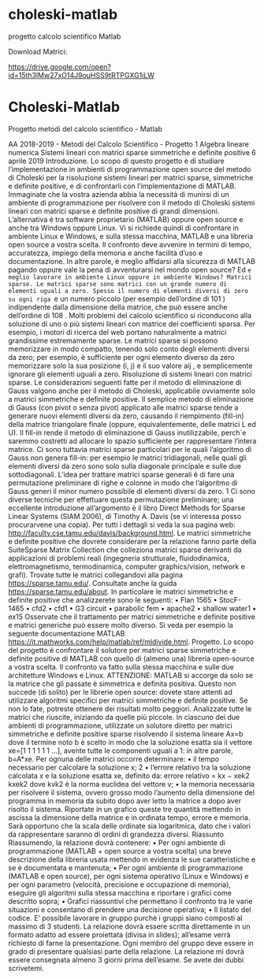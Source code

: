 
# choleski-matlab
progetto calcolo scientifico Matlab

Download Matrici:

https://drive.google.com/open?id=15th3lMw27xO14J9ouHSS9tRTPGXG1iLW

# Choleski-Matlab
Progetto metodi del calcolo scientifico - Matlab

AA 2018-2019 - Metodi del Calcolo Scientifico - Progetto 1
Algebra lineare numerica
Sistemi lineari con matrici sparse simmetriche e definite positive
6 aprile 2019
Introduzione. Lo scopo di questo progetto è di studiare l’implementazione in ambienti
di programmazione open source del metodo di Choleski per la risoluzione sistemi lineari
per matrici sparse, simmetriche e definite positive, e di confrontarli con l’implementazione
di MATLAB.
Immaginate che la vostra azienda abbia la necessità di munirsi di un ambiente di programmazione per risolvere con il metodo di Choleski sistemi lineari con matrici sparse e definite positive di grandi dimensioni. L’alternativa è tra software
proprietario (MATLAB) oppure open source e anche tra Windows oppure Linux.
Vi si richiede quindi di confrontare in ambiente Linux e Windows, e sulla stessa macchina,
MATLAB e una libreria open source a vostra scelta. Il confronto deve avvenire in termini
di tempo, accuratezza, impiego della memoria e anche facilità d’uso e documentazione.
In altre parole, è meglio affidarsi alla sicurezza di MATLAB pagando oppure vale la pena
di avventurarsi nel mondo open source? Ed `e meglio lavorare in ambiente Linux oppure
in ambiente Windows?
Matrici sparse. Le matrici sparse sono matrici con un grande numero di elementi
uguali a zero. Spesso il numero di elementi diversi di zero su ogni riga `e un numero
piccolo (per esempio dell’ordine di 101
) indipendente dalla dimensione della matrice, che
può essere anche dell’ordine di 108
. Molti problemi del calcolo scientifico si riconducono
alla soluzione di uno o più sistemi lineari con matrice dei coefficienti sparsa. Per esempio,
i motori di ricerca del web portano naturalmente a matrici grandissime estremamente
sparse.
Le matrici sparse si possono memorizzare in modo compatto, tenendo solo conto degli
elementi diversi da zero; per esempio, è sufficiente per ogni elemento diverso da zero
memorizzare solo la sua posizione (i, j) e il suo valore aij , e semplicemente ignorare gli
elementi uguali a zero.
Risoluzione di sistemi lineari con matrici sparse. Le considerazioni seguenti fatte
per il metodo di eliminazione di Gauss valgono anche per il metodo di Choleski, applicabile
ovviamente solo a matrici simmetriche e definite positive.
Il semplice metodo di eliminazione di Gauss (con pivot o senza pivot) applicato alle
matrici sparse tende a generare nuovi elementi diversi da zero, causando il riempimento
(fill-in) della matrice triangolare finale (oppure, equivalentemente, delle matrici L ed U).
Il fill-in rende il metodo di eliminazione di Gauss inutilizzabile, perch´e saremmo costretti
ad allocare lo spazio sufficiente per rappresentare l’intera matrice.
Ci sono tuttavia matrici sparse particolari per le quali l’algoritmo di Gauss non genera
fill-in: per esempio le matrici tridiagonali, nelle quali gli elementi diversi da zero sono
solo sulla diagonale principale e sulle due sottodiagonali.
L’idea per trattare matrici sparse generali è di fare una permutazione preliminare di righe
e colonne in modo che l’algoritmo di Gauss generi il minor numero possibile di elementi
diversi da zero.
1
Ci sono diverse tecniche per effettuare questa permutazione preliminare; una eccellente
introduzione all’argomento è il libro Direct Methods for Sparse Linear Systems (SIAM
2006), di Timothy A. Davis (se vi interessa posso procurarvene una copia).
Per tutti i dettagli si veda la sua pagina web:
http://faculty.cse.tamu.edu/davis/background.html.
Le matrici simmetriche e definite positive che dovrete considerare per la relazione fanno
parte della SuiteSparse Matrix Collection che colleziona matrici sparse derivanti da
applicazioni di problemi reali (ingegneria strutturale, fluidodinamica, elettromagnetismo,
termodinamica, computer graphics/vision, network e grafi). Trovate tutte le matrici collegandovi alla pagina https://sparse.tamu.edu/.
Consultate anche la guida https://sparse.tamu.edu/about.
In particolare le matrici simmetriche e definite positive che analizzerete sono le seguenti:
• Flan 1565
• StocF-1465
• cfd2
• cfd1
• G3 circuit
• parabolic fem
• apache2
• shallow water1
• ex15
Osservate che il trattamento per matrici simmetriche e definite positive e matrici generiche
può essere molto diverso. Si veda per esempio la seguente documentazione MATLAB
https://it.mathworks.com/help/matlab/ref/mldivide.html.
Progetto. Lo scopo del progetto è confrontare il solutore per matrici sparse simmetriche e definite positive di MATLAB con quello di (almeno una) libreria open-source a
vostra scelta. Il confronto va fatto sulla stessa macchina e sulle due architetture
Windows e Linux.
ATTENZIONE: MATLAB si accorge da solo se la matrice che gli passate è simmetrica
e definita positiva. Questo non succede (di solito) per le librerie open source: dovete
stare attenti ad utilizzare algoritmi specifici per matrici simmetriche e definite positive.
Se non lo fate, potreste ottenere dei risultati molto peggiori.
Analizzate tutte le matrici che riuscite, iniziando da quelle più piccole.
In ciascuno dei due ambienti di programmazione, utilizzate un solutore diretto per matrici
simmetriche e definite positive sparse risolvendo il sistema lineare Ax=b dove il termine
noto b è scelto in modo che la soluzione esatta sia il vettore xe=[1 1 1 1 1 1 ...],
avente tutte le componenti uguali a 1: in altre parole, b=A*xe.
Per ognuna delle matrici occorre determinare:
• il tempo necessario per calcolare la soluzione x;
2
• l’errore relativo tra la soluzione calcolata x e la soluzione esatta xe, definito da:
errore relativo =
kx − xek2
kxek2
dove kvk2 è la norma euclidea del vettore v;
• la memoria necessaria per risolvere il sistema, ovvero grosso modo l’aumento della
dimensione del programma in memoria da subito dopo aver letto la matrice a dopo
aver risolto il sistema.
Riportate in un grafico queste tre quantità mettendo in ascissa la dimensione della matrice
e in ordinata tempo, errore e memoria. Sarà opportuno che la scala delle ordinate sia
logaritmica, dato che i valori da rappresentare saranno di ordini di grandezza diversi.
Riassunto
Riassumendo, la relazione dovrà contenere:
• Per ogni ambiente di programmazione (MATLAB + open source a vostra scelta)
una breve descrizione della libreria usata mettendo in evidenza le sue caratteristiche
e se è documentata e mantenuta;
• Per ogni ambiente di programmazione (MATLAB e open source), per ogni sistema
operativo (Linux e Windows) e per ogni parametro (velocità, precisione e occupazione di memoria), eseguire gli algoritmi sulla stessa macchina e riportare i grafici
come descritto sopra;
• Grafici riassuntivi che permettano il confronto tra le varie situazioni e consentano
di prendere una decisione operativa;
• Il listato del codice.
E’ possibile lavorare in gruppo purchè i gruppi siano composti al massimo di 3 studenti.
La relazione dovrà essere scritta direttamente in un formato adatto ad essere proiettata
(divisa in slides); all’esame verrà richiesto di farne la presentazione. Ogni membro del
gruppo deve essere in grado di presentare qualsiasi parte della relazione.
La relazione mi dovrà essere consegnata almeno 3 giorni prima dell’esame.
Se avete dei dubbi scrivetemi.
